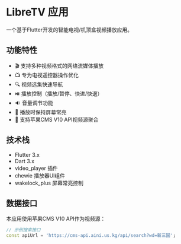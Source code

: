 # LibreTV 应用

一个基于Flutter开发的智能电视/机顶盒视频播放应用。

## 功能特性

- 🎬 支持多种视频格式的网络流媒体播放
- 📺 专为电视遥控器操作优化
- 🔍 视频选集快速导航
- ⏯️ 播放控制（播放/暂停、快进/快退）
- 🔉 音量调节功能
- 🌙 播放时保持屏幕常亮
- 📡 支持苹果CMS V10 API视频源聚合

## 技术栈

- Flutter 3.x
- Dart 3.x
- video_player 插件
- chewie 播放器UI组件
- wakelock_plus 屏幕常亮控制

## 数据接口

本应用使用苹果CMS V10 API作为视频源：
```dart
// 示例搜索接口
const apiUrl = 'https://cms-api.aini.us.kg/api/search?wd=新三国';